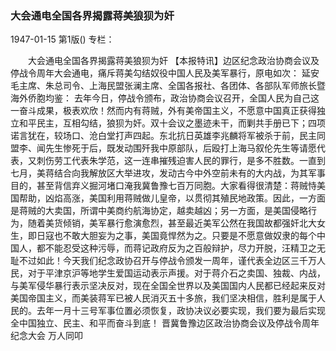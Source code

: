 ### 大会通电全国各界揭露蒋美狼狈为奸

1947-01-15
第1版()
专栏：

　　大会通电全国各界揭露蒋美狼狈为奸
    【本报特讯】边区纪念政治协商会议及停战令周年大会通电，痛斥蒋美勾结奴役中国人民及美军暴行，原电如次：
    延安毛主席、朱总司令、上海民盟张澜主席、全国各报社、各团体、各部队军师旅长暨海外侨胞均鉴：
    去年今日，停战令颁布，政治协商会议召开，全国人民为自己这一奋斗成果，极表欢欣！然而内有蒋贼，外有美帝国主义，不愿意中国真正获得独立和平民主，互相勾结，狼狈为奸。双十会议之墨迹未干，而剿共手册已下；四项诺言犹在，较场口、沧白堂打声四起。东北抗日英雄李兆麟将军被杀于前，民主同盟李、闻先生惨死于后，既发动围歼我中原部队，后殴打上海马叙伦先生等请愿代表，又刺伤劳工代表朱学范，这一连串摧残迫害人民的罪行，是多不胜数。一直到七月，美蒋结合向我解放区大举进攻，发动古今中外空前未有的大内战，为其军事目的，甚至背信弃义掘河堵口淹我冀鲁豫七百万同胞。大家看得很清楚：蒋贼恃美国帮助，凶焰高涨，美国利用蒋贼做儿皇帝，以贯彻其殖民地政策。因此，一方面是蒋贼的大卖国，所谓中美商约航海协定，越卖越凶；另一方面，是美国侵略行为，随着美货倾销，美军暴行愈演愈烈，甚至最近美军公然在我国故都强奸北大女生，即日寇也不敢大胆妄为之事，美国竟悍然为之。只要是不愿意做奴隶的每个中国人，都不能忍受这种污辱，而蒋记政府反为之百般辩护，尽力开脱，汪精卫之无耻不过如此！今天我们纪念政协召开与停战令颁发一周年，谨代表全边区三千万人民，对于平津京沪等地学生爱国运动表示声援。对于蒋介石之卖国、独裁、内战，与美军侵华暴行表示坚决反对，现在全国全世界以及美国国内人民都已经起来反对美国帝国主义，而美装蒋军已被人民消灭五十多旅，我们坚决相信，胜利是属于人民的。去年一月十三号军事位置必须恢复，政协决议必要实现，我们要为最后实现全中国独立、民主、和平而奋斗到底！
   晋冀鲁豫边区政治协商会议及停战令周年纪念大会  万人同叩
